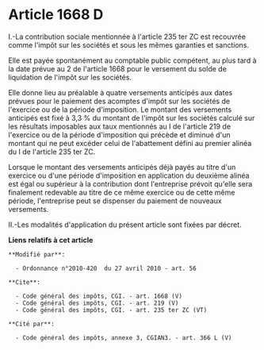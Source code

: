 # Article 1668 D

I.-La contribution sociale mentionnée à l'article 235 ter ZC est recouvrée comme l'impôt sur les sociétés et sous les mêmes
garanties et sanctions. 

Elle est payée spontanément au comptable public compétent, au plus tard à la date prévue au 2 de l'article 1668 pour le
versement du solde de liquidation de l'impôt sur les sociétés. 

Elle donne lieu au préalable à quatre versements anticipés aux dates prévues pour le paiement des acomptes d'impôt sur les
sociétés de l'exercice ou de la période d'imposition. Le montant des versements anticipés est fixé à 3,3 % du montant de
l'impôt sur les sociétés calculé sur les résultats imposables aux taux mentionnés au I de l'article 219 de l'exercice ou de
la période d'imposition qui précède et diminué d'un montant qui ne peut excéder celui de l'abattement défini au premier
alinéa du I de l'article 235 ter ZC. 

Lorsque le montant des versements anticipés déjà payés au titre d'un exercice ou d'une période d'imposition en application du
deuxième alinéa est égal ou supérieur à la contribution dont l'entreprise prévoit qu'elle sera finalement redevable au titre
de ce même exercice ou de cette même période, l'entreprise peut se dispenser du paiement de nouveaux versements. 

II.-Les modalités d'application du présent article sont fixées par décret.

**Liens relatifs à cet article**

	**Modifié par**:

	  - Ordonnance n°2010-420  du 27 avril 2010 - art. 56

	**Cite**:

	  - Code général des impôts, CGI. - art. 1668 (V)
	  - Code général des impôts, CGI. - art. 219 (V)
	  - Code général des impôts, CGI. - art. 235 ter ZC (VT)

	**Cité par**:

	  - Code général des impôts, annexe 3, CGIAN3. - art. 366 L (V)
